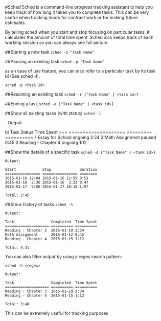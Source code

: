 #Sched
Sched is a command-line progress tracking assistant to help you keep track of
how long it takes you to complete tasks. This can be very useful when tracking
hours for contract work or for making future estimates.

By telling sched when you start and stop focusing on particular tasks, it
calculates the amount of total time spent. Sched also keeps track of each
working session so you can always see full picture.

##Starting a new task
`sched -s "Task Name"`

##Pausing an existing task
`sched -p "Task Name"`

as an ease of use feature, you can also refer to a particular task by its
task id (See sched -l).

`sched -p <task id>`

##Resuming an existing task
`sched -r ["Task Name" | <task id>]`

##Ending a task
`sched -e ["Task Name" | <task id>]`

##Show all existing tasks (with status)
`sched -l`

`
Output:

id  Task                 Status    Time Spent
=== ==================== ========= ==========
1   Essay for School     ongoing   2:34
2   Math Assignment      paused    0:45
3   Reading - Chapter 4  ongoing   1:12
`

##Show the details of a specific task
`sched -d ["Task Name" | <task id>]`

    Output:

    Start            Stop             Duration
    ================ ================ ========
    2015-01-16 12:04 2015-01-16 12:55 0:51
    2015-01-16  2:36 2015-01-16  3:23 0:47
    2015-01-17  9:08 2015-01-17 10:15 1:07

    Total: 2:45

##Show history of tasks
`sched -h`

    Output:

    Task                 Completed  Time Spent
    ==================== ========== ==========
    Reading - Chapter 3  2015-01-10 2:34
    Math Assignment      2015-01-12 0:45
    Reading - Chapter 4  2015-01-15 1:12

    Total: 4:31

You can also filter output by using a regex search pattern:

`sched -h <regex>`

    Output:

    Task                 Completed  Time Spent
    ==================== ========== ==========
    Reading - Chapter 3  2015-01-10 2:34
    Reading - Chapter 4  2015-01-15 1:12

    Total: 3:46

This can be extremely useful for tracking purposes
